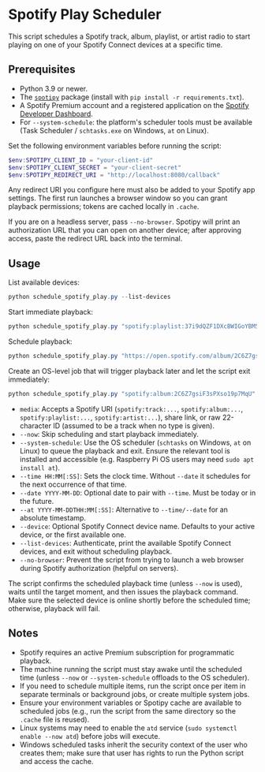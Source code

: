# Spotify Play Scheduler

This script schedules a Spotify track, album, playlist, or artist radio to start playing on one of your Spotify Connect devices at a specific time.

## Prerequisites

- Python 3.9 or newer.
- The [`spotipy`](https://spotipy.readthedocs.io) package (install with `pip install -r requirements.txt`).
- A Spotify Premium account and a registered application on the [Spotify Developer Dashboard](https://developer.spotify.com/dashboard).
- For `--system-schedule`: the platform's scheduler tools must be available (Task Scheduler / `schtasks.exe` on Windows, `at` on Linux).

Set the following environment variables before running the script:

```powershell
$env:SPOTIPY_CLIENT_ID = "your-client-id"
$env:SPOTIPY_CLIENT_SECRET = "your-client-secret"
$env:SPOTIPY_REDIRECT_URI = "http://localhost:8080/callback"
```

Any redirect URI you configure here must also be added to your Spotify app settings. The first run launches a browser window so you can grant playback permissions; tokens are cached locally in `.cache`.

If you are on a headless server, pass `--no-browser`. Spotipy will print an authorization URL that you can open on another device; after approving access, paste the redirect URL back into the terminal.

## Usage

List available devices:

```powershell
python schedule_spotify_play.py --list-devices
```

Start immediate playback:

```powershell
python schedule_spotify_play.py "spotify:playlist:37i9dQZF1DXcBWIGoYBM5M" --now --device "Office"
```

Schedule playback:

```powershell
python schedule_spotify_play.py "https://open.spotify.com/album/2C6Z7gsiF3sPXso19p7MqU" --time 07:30 --device "Living Room"
```

Create an OS-level job that will trigger playback later and let the script exit immediately:

```powershell
python schedule_spotify_play.py "spotify:album:2C6Z7gsiF3sPXso19p7MqU" --time 07:30 --system-schedule --device "Living Room"
```

- `media`: Accepts a Spotify URI (`spotify:track:...`, `spotify:album:...`, `spotify:playlist:...`, `spotify:artist:...`), share link, or raw 22-character ID (assumed to be a track when no type is given).
- `--now`: Skip scheduling and start playback immediately.
- `--system-schedule`: Use the OS scheduler (`schtasks` on Windows, `at` on Linux) to queue the playback and exit. Ensure the relevant tool is installed and accessible (e.g. Raspberry Pi OS users may need `sudo apt install at`).
- `--time HH:MM[:SS]`: Sets the clock time. Without `--date` it schedules for the next occurrence of that time.
- `--date YYYY-MM-DD`: Optional date to pair with `--time`. Must be today or in the future.
- `--at YYYY-MM-DDTHH:MM[:SS]`: Alternative to `--time/--date` for an absolute timestamp.
- `--device`: Optional Spotify Connect device name. Defaults to your active device, or the first available one.
- `--list-devices`: Authenticate, print the available Spotify Connect devices, and exit without scheduling playback.
- `--no-browser`: Prevent the script from trying to launch a web browser during Spotify authorization (helpful on servers).

The script confirms the scheduled playback time (unless `--now` is used), waits until the target moment, and then issues the playback command. Make sure the selected device is online shortly before the scheduled time; otherwise, playback will fail.

## Notes

- Spotify requires an active Premium subscription for programmatic playback.
- The machine running the script must stay awake until the scheduled time (unless `--now` or `--system-schedule` offloads to the OS scheduler).
- If you need to schedule multiple items, run the script once per item in separate terminals or background jobs, or create multiple system jobs.
- Ensure your environment variables or Spotipy cache are available to scheduled jobs (e.g., run the script from the same directory so the `.cache` file is reused).
- Linux systems may need to enable the `atd` service (`sudo systemctl enable --now atd`) before jobs will execute.
- Windows scheduled tasks inherit the security context of the user who creates them; make sure that user has rights to run the Python script and access the cache.